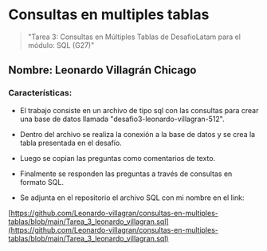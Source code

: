 # Consultas en multiples tablas

>"Tarea 3: Consultas en Múltiples Tablas de DesafioLatam para el módulo: SQL (G27)"

## Nombre: Leonardo Villagrán Chicago

### Características:

* El trabajo consiste en un archivo de tipo sql con las consultas para crear una base de datos llamada "desafio3-leonardo-villagran-512".

* Dentro del archivo se realiza la conexión a la base de datos y se crea la tabla presentada en el desafío.

* Luego se copian las preguntas como comentarios de texto.

* Finalmente se responden las preguntas a través de consultas en formato SQL. 

* Se adjunta en el repositorio el archivo SQL con mi nombre en el link:

[https://github.com/Leonardo-villagran/consultas-en-multiples-tablas/blob/main/Tarea_3_leonardo_villagran.sql](https://github.com/Leonardo-villagran/consultas-en-multiples-tablas/blob/main/Tarea_3_leonardo_villagran.sql)